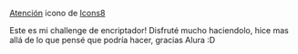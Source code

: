 <a target="_blank" href="https://icons8.com/icon/59730/box-important">Atención</a> icono de <a target="_blank" href="https://icons8.com">Icons8</a>
<p>Este es mi challenge de encriptador! Disfruté mucho haciendolo, hice mas allá de lo que pensé que podría hacer, gracias Alura :D</p>
